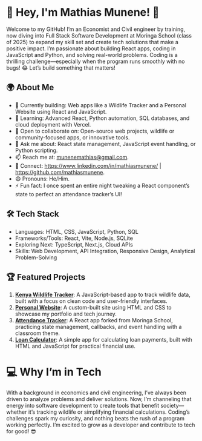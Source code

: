 # 👋 Hey, I'm Mathias Munene! 🚀
  Welcome to my GitHub! I’m an Economist and Civil engineer by training, now diving into Full Stack Software Development at Moringa School (class of 2025) to expand my skill set and create tech solutions that make a positive impact. I’m passionate about building React apps, coding in JavaScript and Python, and solving real-world problems. Coding is a thrilling challenge—especially when the   program runs smoothly with no bugs! 😂 Let’s build something that matters!

## 🌍 About Me
- 🔭 Currently building: Web apps like a Wildlife Tracker and a Personal Website using React and JavaScript.
- 🌱 Learning: Advanced React, Python automation, SQL databases, and cloud deployment with Vercel.
- 👯 Open to collaborate on: Open-source web projects, wildlife or community-focused apps, or innovative tools.
- 💬 Ask me about: React state management, JavaScript event handling, or Python scripting.
- 📫 Reach me at: munenemathias@gmail.com.
- 🔗 Connect: https://www.linkedin.com/in/mathiasmunene/ | https://github.com/mathiasmunene.
- 😄 Pronouns: He/Him.
- ⚡ Fun fact: I once spent an entire night tweaking a React component’s state to perfect an attendance tracker’s UI!

## 🛠️ Tech Stack
- Languages: HTML, CSS, JavaScript, Python, SQL
- Frameworks/Tools: React, Vite, Node.js, SQLite
- Exploring Next: TypeScript, Next.js, Cloud APIs
- Skills: Web Development, API Integration, Responsive Design, Analytical Problem-Solving

## 🏆 Featured Projects
1. **[Kenya Wildlife Tracker](https://github.com/mathiasmunene/Kenya-Wildlife-Tracker)**: A JavaScript-based app to track wildlife data, built with a focus on clean code and user-friendly interfaces.
2. **[Personal Website](https://github.com/mathiasmunene/personalwebsite)**: A custom-built site using HTML and CSS to showcase my portfolio and tech journey.
3. **[Attendance Tracker](https://github.com/mathiasmunene/attendance-tracker)**: A React app forked from Moringa School, practicing state management, callbacks, and event handling with a classroom theme.
4. **[Loan Calculator](https://github.com/mathiasmunene/Loan_Calculator)**: A simple app for calculating loan payments, built with HTML and JavaScript for practical financial use.

# 💻 Why I’m in Tech
With a background in economics and civil engineering, I’ve always been driven to analyze problems and deliver solutions. Now, I’m channeling that energy into software development to create tools that benefit society—whether it’s tracking wildlife or simplifying financial calculations. Coding’s challenges spark my curiosity, and nothing beats the rush of a program working perfectly. I’m excited to grow as a developer and contribute to tech for good! 😎
